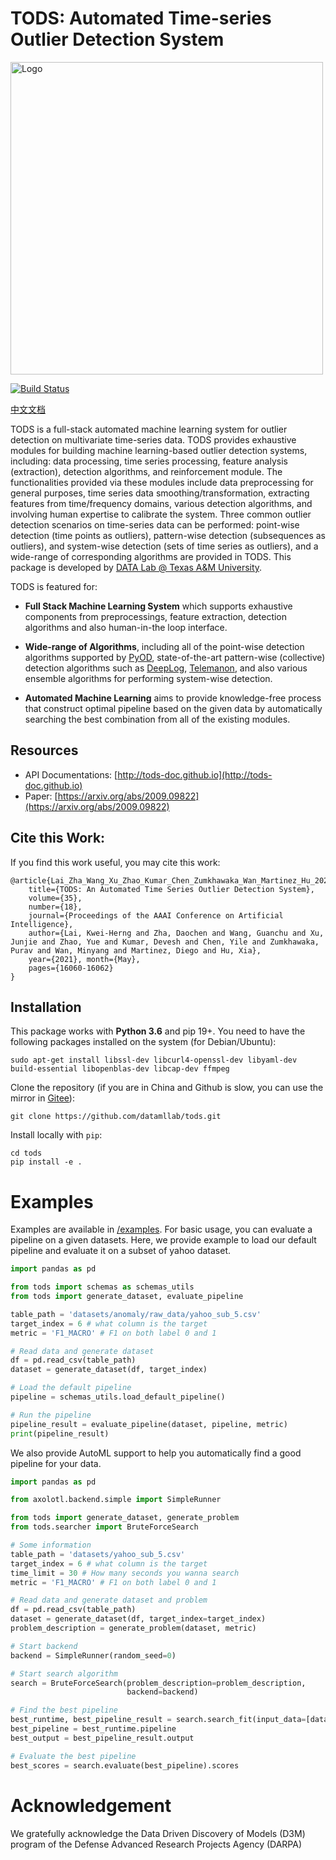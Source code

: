 
# TODS: Automated Time-series Outlier Detection System

<img width="500" src="./docs/img/tods_logo.png" alt="Logo" />

[![Build Status](https://travis-ci.org/datamllab/tods.svg?branch=master)](https://travis-ci.org/datamllab/tods)

[中文文档](README.zh-CN.md)

TODS is a full-stack automated machine learning system for outlier detection on multivariate time-series data. TODS provides exhaustive modules for building machine learning-based outlier detection systems, including: data processing, time series processing, feature analysis (extraction), detection algorithms, and reinforcement module. The functionalities provided via these modules include data preprocessing for general purposes, time series data smoothing/transformation, extracting features from time/frequency domains, various detection algorithms, and involving human expertise to calibrate the system. Three common outlier detection scenarios on time-series data can be performed: point-wise detection (time points as outliers), pattern-wise detection (subsequences as outliers), and system-wise detection (sets of time series as outliers), and a wide-range of corresponding algorithms are provided in TODS. This package is developed by [DATA Lab @ Texas A&M University](https://people.engr.tamu.edu/xiahu/index.html).

TODS is featured for:
* **Full Stack Machine Learning System** which supports exhaustive components from preprocessings, feature extraction, detection algorithms and also human-in-the loop interface. 

* **Wide-range of Algorithms**, including all of the point-wise detection algorithms supported by [PyOD](https://github.com/yzhao062/pyod), state-of-the-art pattern-wise (collective) detection algorithms such as [DeepLog](https://www.cs.utah.edu/~lifeifei/papers/deeplog.pdf), [Telemanon](https://arxiv.org/pdf/1802.04431.pdf), and also various ensemble algorithms for performing system-wise detection.

* **Automated Machine Learning** aims to provide knowledge-free process that construct optimal pipeline based on the given data by automatically searching the best combination from all of the existing modules.

## Resources
* API Documentations: [http://tods-doc.github.io](http://tods-doc.github.io)
* Paper: [https://arxiv.org/abs/2009.09822](https://arxiv.org/abs/2009.09822)

## Cite this Work:
If you find this  work useful, you may cite this work:
```
@article{Lai_Zha_Wang_Xu_Zhao_Kumar_Chen_Zumkhawaka_Wan_Martinez_Hu_2021, 
	title={TODS: An Automated Time Series Outlier Detection System}, 
	volume={35}, 
	number={18}, 
	journal={Proceedings of the AAAI Conference on Artificial Intelligence}, 
	author={Lai, Kwei-Herng and Zha, Daochen and Wang, Guanchu and Xu, Junjie and Zhao, Yue and Kumar, Devesh and Chen, Yile and Zumkhawaka, Purav and Wan, Minyang and Martinez, Diego and Hu, Xia}, 
	year={2021}, month={May}, 
	pages={16060-16062} 
}

```

## Installation

This package works with **Python 3.6** and pip 19+. You need to have the following packages installed on the system (for Debian/Ubuntu):
```
sudo apt-get install libssl-dev libcurl4-openssl-dev libyaml-dev build-essential libopenblas-dev libcap-dev ffmpeg
```

Clone the repository (if you are in China and Github is slow, you can use the mirror in [Gitee](https://gitee.com/daochenzha/tods)):
```
git clone https://github.com/datamllab/tods.git
```
Install locally with `pip`:
```
cd tods
pip install -e .
```

# Examples
Examples are available in [/examples](examples/). For basic usage, you can evaluate a pipeline on a given datasets. Here, we provide example to load our default pipeline and evaluate it on a subset of yahoo dataset.
```python
import pandas as pd

from tods import schemas as schemas_utils
from tods import generate_dataset, evaluate_pipeline

table_path = 'datasets/anomaly/raw_data/yahoo_sub_5.csv'
target_index = 6 # what column is the target
metric = 'F1_MACRO' # F1 on both label 0 and 1

# Read data and generate dataset
df = pd.read_csv(table_path)
dataset = generate_dataset(df, target_index)

# Load the default pipeline
pipeline = schemas_utils.load_default_pipeline()

# Run the pipeline
pipeline_result = evaluate_pipeline(dataset, pipeline, metric)
print(pipeline_result)
```
We also provide AutoML support to help you automatically find a good pipeline for your data.
```python
import pandas as pd

from axolotl.backend.simple import SimpleRunner

from tods import generate_dataset, generate_problem
from tods.searcher import BruteForceSearch

# Some information
table_path = 'datasets/yahoo_sub_5.csv'
target_index = 6 # what column is the target
time_limit = 30 # How many seconds you wanna search
metric = 'F1_MACRO' # F1 on both label 0 and 1

# Read data and generate dataset and problem
df = pd.read_csv(table_path)
dataset = generate_dataset(df, target_index=target_index)
problem_description = generate_problem(dataset, metric)

# Start backend
backend = SimpleRunner(random_seed=0)

# Start search algorithm
search = BruteForceSearch(problem_description=problem_description,
                          backend=backend)

# Find the best pipeline
best_runtime, best_pipeline_result = search.search_fit(input_data=[dataset], time_limit=time_limit)
best_pipeline = best_runtime.pipeline
best_output = best_pipeline_result.output

# Evaluate the best pipeline
best_scores = search.evaluate(best_pipeline).scores
```
# Acknowledgement
We gratefully acknowledge the Data Driven Discovery of Models (D3M) program of the Defense Advanced Research Projects Agency (DARPA)


